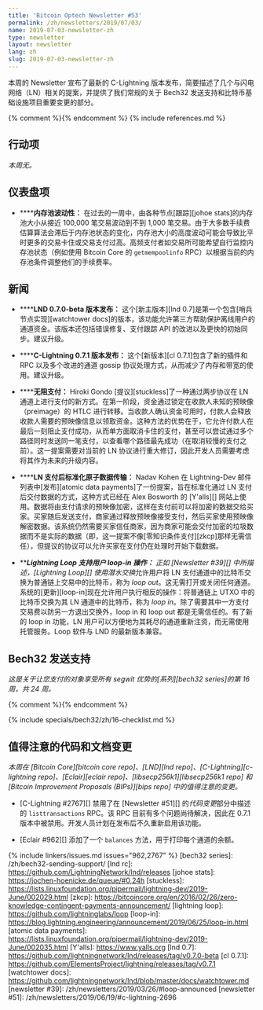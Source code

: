 ```yaml
---
title: 'Bitcoin Optech Newsletter #53'
permalink: /zh/newsletters/2019/07/03/
name: 2019-07-03-newsletter-zh
type: newsletter
layout: newsletter
lang: zh
slug: 2019-07-03-newsletter-zh
---
```

本周的 Newsletter 宣布了最新的 C-Lightning 版本发布，简要描述了几个与闪电网络（LN）相关的提案，并提供了我们常规的关于 Bech32 发送支持和比特币基础设施项目重要变更的部分。

{% comment %}<!-- include references.md below the fold but above any Jekyll/Liquid variables-->{% endcomment %}
{% include references.md %}

## 行动项

*本周无。*

## 仪表盘项

- **<!--mempool-variability-->****内存池波动性：** 在过去的一周中，由各种节点[跟踪][johoe stats]的内存池大小从接近 100,000 笔交易波动到不到 1,000 笔交易。由于大多数手续费估算算法会滞后于内存池状态的变化，内存池大小的高度波动可能会导致比平时更多的交易卡住或交易支付过高。高频支付者如交易所可能希望自行监控内存池状态（例如使用 Bitcoin Core 的 `getmempoolinfo` RPC）以根据当前的内存池条件调整他们的手续费率。

## 新闻

- **<!--lnd-0-7-0-beta-released-->****LND 0.7.0-beta 版本发布：** 这个[新主版本][lnd 0.7]是第一个包含[哨兵节点实现][watchtower docs]的版本，该功能允许第三方帮助保护离线用户的通道资金。该版本还包括错误修复、支付跟踪 API 的改进以及更快的初始同步。建议升级。

- **<!--c-lightning-0-7-1-released-->****C-Lightning 0.7.1 版本发布：** 这个[新版本][cl 0.7.1]包含了新的插件和 RPC 以及多个改进的通道 gossip 协议处理方式，从而减少了内存和带宽的使用。建议升级。

- **<!--stuckless-payments-->****无阻支付：** Hiroki Gondo [提议][stuckless]了一种通过两步协议在 LN 通道上进行支付的新方式。在第一阶段，资金通过锁定在收款人未知的预映像（preimage）的 HTLC 进行转移。当收款人确认资金可用时，付款人会释放收款人需要的预映像信息以领取资金。这种方法的优势在于，它允许付款人在最后一刻阻止支付成功，从而单方面取消卡住的支付，甚至可以尝试通过多个路径同时发送同一笔支付，以查看哪个路径最先成功（在取消较慢的支付之前）。这一提案需要对当前的 LN 协议进行重大修订，因此开发人员需要考虑将其作为未来的升级内容。

- **<!--standardized-atomic-data-delivery-following-ln-payments-->****LN 支付后标准化原子数据传输：** Nadav Kohen 在 Lightning-Dev 邮件列表中[发布][atomic data payments]了一份提案，旨在标准化通过 LN 支付后交付数据的方式，这种方式已经在 Alex Bosworth 的 [Y'alls][] 网站上使用。数据将由支付请求的预映像加密，这样在支付前可以将加密的数据交给买家。买家随后发送支付，商家通过释放预映像接受支付，然后买家使用预映像解密数据。该系统仍然需要买家信任商家，因为商家可能会交付加密的垃圾数据而不是实际的数据（即，这一提案不像[零知识条件支付][zkcp]那样无需信任），但提议的协议可以允许买家在支付仍在处理时开始下载数据。

- **<!--lightning-loop-supports-user-loop-ins-->****Lightning Loop 支持用户 loop-in 操作：** 正如 [Newsletter #39][] 中所描述，[Lightning Loop][] 使用*潜水交换*允许用户将 LN 支付通道中的比特币交换为普通链上交易中的比特币，称为 *loop out*。这无需打开或关闭任何通道。系统的[更新][loop-in]现在允许用户执行相反的操作：将普通链上 UTXO 中的比特币交换为其 LN 通道中的比特币，称为 *loop in*。除了需要其中一方支付交易费以防另一方退出交换外，loop in 和 loop out 都是无需信任的。有了新的 loop in 功能，LN 用户可以方便地为其耗尽的通道重新注资，而无需使用托管服务。Loop 软件与 LND 的最新版本兼容。

## Bech32 发送支持

*这是关于让您支付的对象享受所有 segwit 优势的[系列][bech32 series]的第 16 周，共 24 周。*

{% comment %}<!-- weekly reminder for harding: check Bech32 Adoption
wiki page for changes -->{% endcomment %}

{% include specials/bech32/zh/16-checklist.md %}

## 值得注意的代码和文档变更

*本周在 [Bitcoin Core][bitcoin core repo]、[LND][lnd repo]、[C-Lightning][c-lightning repo]、[Eclair][eclair repo]、[libsecp256k1][libsecp256k1 repo] 和 [Bitcoin Improvement Proposals (BIPs)][bips repo] 中的值得注意的变更。*

- [C-Lightning #2767][] 禁用了在 [Newsletter #51][] 的*代码变更*部分中描述的 `listtransactions` RPC。该 RPC 目前有多个问题尚待解决，因此在 0.7.1 版本中被禁用。开发人员计划在发布后不久重新启用该功能。

- [Eclair #962][] 添加了一个 `balances` 方法，用于打印每个通道的余额。

{% include linkers/issues.md issues="962,2767" %}
[bech32 series]: /zh/bech32-sending-support/
[lnd rc]: https://github.com/LightningNetwork/lnd/releases
[johoe stats]: https://jochen-hoenicke.de/queue/#0,24h
[stuckless]: https://lists.linuxfoundation.org/pipermail/lightning-dev/2019-June/002029.html
[zkcp]: https://bitcoincore.org/en/2016/02/26/zero-knowledge-contingent-payments-announcement/
[lightning loop]: https://github.com/lightninglabs/loop
[loop-in]: https://blog.lightning.engineering/announcement/2019/06/25/loop-in.html
[atomic data payments]: https://lists.linuxfoundation.org/pipermail/lightning-dev/2019-June/002035.html
[Y'alls]: https://www.yalls.org
[lnd 0.7]: https://github.com/lightningnetwork/lnd/releases/tag/v0.7.0-beta
[cl 0.7.1]: https://github.com/ElementsProject/lightning/releases/tag/v0.7.1
[watchtower docs]: https://github.com/lightningnetwork/lnd/blob/master/docs/watchtower.md
[newsletter #39]: /zh/newsletters/2019/03/26/#loop-announced
[newsletter #51]: /zh/newsletters/2019/06/19/#c-lightning-2696
